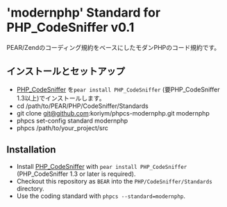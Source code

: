 'modernphp' Standard for PHP_CodeSniffer v0.1
===============================================

PEAR/Zendのコーディング規約をベースにしたモダンPHPのコード規約です。

インストールとセットアップ
----------

* [PHP_CodeSniffer](http://pear.php.net/PHP_CodeSniffer) を`pear install PHP_CodeSniffer` (要PHP_CodeSniffer 1.3以上)でインストールします。
* cd /path/to/PEAR/PHP/CodeSniffer/Standards
* git clone git@github.com:koriym/phpcs-modernphp.git modernphp
* phpcs set-config standard modernphp
* phpcs /path/to/your_project/src

Installation
------------

* Install [PHP_CodeSniffer](http://pear.php.net/PHP_CodeSniffer) with `pear install PHP_CodeSniffer` (PHP_CodeSniffer 1.3 or later is required).
* Checkout this repository as `BEAR` into the `PHP/CodeSniffer/Standards` directory.
* Use the coding standard with `phpcs --standard=modernphp`.
